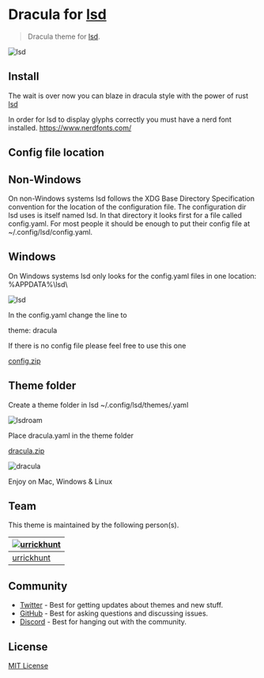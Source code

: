 # Dracula for [lsd](https://github.com/Peltoche/lsd)

> Dracula theme for [lsd](https://github.com/Peltoche/lsd).

![lsd](https://user-images.githubusercontent.com/96319944/232593758-5abbdc46-f021-4f07-a729-5a8aa7ef91e0.jpeg)

## Install

The wait is over now you can blaze in dracula style with the power of rust [lsd](https://github.com/Peltoche/lsd)

In order for lsd to display glyphs correctly you must have a nerd font installed. https://www.nerdfonts.com/

## Config file location

## Non-Windows

On non-Windows systems lsd follows the XDG Base Directory Specification convention for the location of the configuration file. The configuration dir lsd uses is itself named lsd. In that directory it looks first for a file called config.yaml. For most people it should be enough to put their config file at ~/.config/lsd/config.yaml.

## Windows

On Windows systems lsd only looks for the config.yaml files in one location: %APPDATA%\lsd\

![lsd](https://user-images.githubusercontent.com/96319944/232594377-7a3545bb-a3b6-4d8a-860e-dbe20c9095b1.png)


In the config.yaml change the line to

theme: dracula
  
If there is no config file please feel free to use this one

[config.zip](https://github.com/urrickhunt/Dracula-for-lsd/files/10015059/config.zip)

## Theme folder

Create a theme folder in lsd  ~/.config/lsd/themes/.yaml

![lsdroam](https://user-images.githubusercontent.com/96319944/232593618-6155521e-1798-41ad-8993-056ab735b9c4.png)


Place dracula.yaml in the theme folder

[dracula.zip](https://github.com/urrickhunt/Dracula-for-lsd/files/8775527/dracula.zip)

![dracula](https://user-images.githubusercontent.com/96319944/232594272-da765d38-6cc5-491d-b215-d75a099d58a6.png)

Enjoy on Mac, Windows & Linux
## Team

This theme is maintained by the following person(s).

| [![urrickhunt](https://github.com/urrickhunt.png?size=100)](https://github.com/urrickhunt) |
| ---------------------------------------------------------------------------------------- |
| [urrickhunt](https://github.com/urrickhunt)                                               |

## Community

- [Twitter](https://twitter.com/draculatheme) - Best for getting updates about themes and new stuff.
- [GitHub](https://github.com/dracula/dracula-theme/discussions) - Best for asking questions and discussing issues.
- [Discord](https://draculatheme.com/discord-invite) - Best for hanging out with the community.

## License

[MIT License](./LICENSE)

